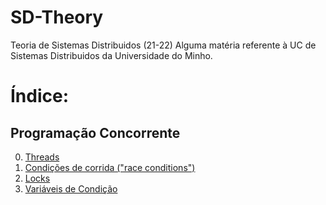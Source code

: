 # SD-Theory
Teoria de Sistemas Distribuidos (21-22)  Alguma matéria referente à UC de Sistemas Distribuidos da Universidade do Minho.

# Índice:

## Programação Concorrente

0. [Threads](./Thread.md)
1. [Condições de corrida ("race conditions")](./race_conditions.md)
2. [Locks](./locks.md)
3. [Variáveis de Condição](./var_cond.md)
